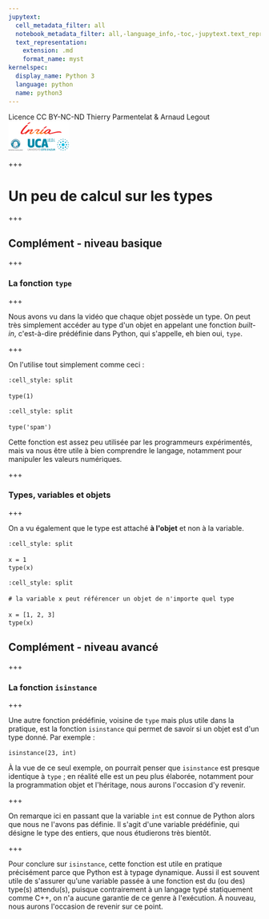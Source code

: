 ```yaml
---
jupytext:
  cell_metadata_filter: all
  notebook_metadata_filter: all,-language_info,-toc,-jupytext.text_representation.jupytext_version,-jupytext.text_representation.format_version
  text_representation:
    extension: .md
    format_name: myst
kernelspec:
  display_name: Python 3
  language: python
  name: python3
---
```


<div class="licence">
<span>Licence CC BY-NC-ND</span>
<span>Thierry Parmentelat &amp; Arnaud Legout</span>
<span><img src="media/both-logos-small-alpha.png" /></span>
</div>

+++

# Un peu de calcul sur les types

+++

## Complément - niveau basique

+++

### La fonction `type`

+++

Nous avons vu dans la vidéo que chaque objet possède un type. On peut très simplement accéder au type d'un objet en appelant une fonction *built-in*, c'est-à-dire prédéfinie dans Python, qui s'appelle, eh bien oui, `type`.

+++

On l'utilise tout simplement comme ceci :

```{code-cell}
:cell_style: split

type(1)
```

```{code-cell}
:cell_style: split

type('spam')
```

Cette fonction est assez peu utilisée par les programmeurs expérimentés, mais va nous être utile à bien comprendre le langage, notamment pour manipuler les valeurs numériques.

+++

### Types, variables et objets

+++

On a vu également que le type est attaché **à l'objet** et non à la variable.

```{code-cell}
:cell_style: split

x = 1
type(x)
```

```{code-cell}
:cell_style: split

# la variable x peut référencer un objet de n'importe quel type

x = [1, 2, 3]
type(x)
```

## Complément - niveau avancé

+++

### La fonction `isinstance`

+++

Une autre fonction prédéfinie, voisine de `type` mais plus utile dans la pratique, est la fonction `isinstance` qui permet de savoir si un objet est d'un type donné. Par exemple :

```{code-cell}
isinstance(23, int)
```

À la vue de ce seul exemple, on pourrait penser que `isinstance` est presque identique à `type`&nbsp;; en réalité elle est un peu plus élaborée, notamment pour la programmation objet et l'héritage, nous aurons l'occasion d'y revenir.

+++

On remarque ici en passant que la variable `int` est connue de Python alors que nous ne l'avons pas définie. Il s'agit d'une variable prédéfinie, qui désigne le type des entiers, que nous étudierons très bientôt.

+++

Pour conclure sur `isinstance`, cette fonction est utile en pratique précisément parce que Python est à typage dynamique. Aussi il est souvent utile de s'assurer qu'une variable passée à une fonction est du (ou des) type(s) attendu(s), puisque contrairement à un langage typé statiquement comme C++, on n'a aucune garantie de ce genre à l'exécution. À nouveau, nous aurons l'occasion de revenir sur ce point.
